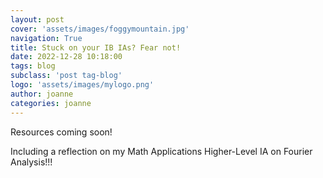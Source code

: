 ```yaml
---
layout: post
cover: 'assets/images/foggymountain.jpg'
navigation: True
title: Stuck on your IB IAs? Fear not!
date: 2022-12-28 10:18:00
tags: blog
subclass: 'post tag-blog'
logo: 'assets/images/mylogo.png'
author: joanne
categories: joanne
---
```


Resources coming soon!

Including a reflection on my Math Applications Higher-Level IA on Fourier 
Analysis!!!